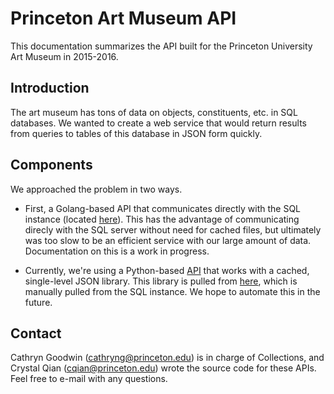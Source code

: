 # Princeton Art Museum API


This documentation summarizes the API built for the Princeton University Art Museum in 2015-2016.


## Introduction
The art museum has tons of data on objects, constituents, etc. in SQL databases. We wanted to create a web service that would return results from queries to tables of this database in JSON form quickly. 

## Components
We approached the problem in two ways.
* First, a Golang-based API that communicates directly with the SQL instance (located [here](https://github.com/cjqian/princeton_museum_api)). This has the advantage of communicating direcly with the SQL server without need for cached files, but ultimately was too slow to be an efficient service with our large amount of data. Documentation on this is a work in progress.

* Currently, we're using a Python-based [API](https://github.com/PrincetonUniversityArtMuseum/server_api/blob/master/docs/INFO.md) that works with a cached, single-level JSON library. This library is pulled from [here](https://github.com/PrincetonUniversityArtMuseum/json_database), which is manually pulled from the SQL instance. We hope to automate this in the future. 

## Contact
Cathryn Goodwin (cathryng@princeton.edu) is in charge of Collections, and Crystal Qian (cqian@princeton.edu) wrote the source code for these APIs. Feel free to e-mail with any questions. 
